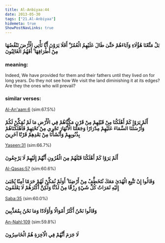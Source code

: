 ```yaml
---
title: Al-Anbiyaa:44
date: 2013-05-30
tags: ["21.Al-Anbiyaa"]
hidemeta: true 
ShowPostNavLinks: true 
---
```

### بَلْ مَتَّعْنَا هَٰؤُلَاءِ وَآبَاءَهُمْ حَتَّىٰ طَالَ عَلَيْهِمُ الْعُمُرُ ۗ أَفَلَا يَرَوْنَ أَنَّا نَأْتِي الْأَرْضَ نَنْقُصُهَا مِنْ أَطْرَافِهَا ۚ أَفَهُمُ الْغَالِبُونَ
### meaning: 
Indeed, We have provided for them and their fathers until they lived on for long years. Do they not see how We visit the land diminishing it at its edges? Are they the ones who will prevail?
### similar verses: 

[Al-An'aam:6](/6/6) (sim:67.5%)

### أَلَمْ يَرَوْا كَمْ أَهْلَكْنَا مِنْ قَبْلِهِمْ مِنْ قَرْنٍ مَكَّنَّاهُمْ فِي الْأَرْضِ مَا لَمْ نُمَكِّنْ لَكُمْ وَأَرْسَلْنَا السَّمَاءَ عَلَيْهِمْ مِدْرَارًا وَجَعَلْنَا الْأَنْهَارَ تَجْرِي مِنْ تَحْتِهِمْ فَأَهْلَكْنَاهُمْ بِذُنُوبِهِمْ وَأَنْشَأْنَا مِنْ بَعْدِهِمْ قَرْنًا آخَرِينَ

[Yaseen:31](/36/31) (sim:66.7%)

### أَلَمْ يَرَوْا كَمْ أَهْلَكْنَا قَبْلَهُمْ مِنَ الْقُرُونِ أَنَّهُمْ إِلَيْهِمْ لَا يَرْجِعُونَ

[Al-Qasas:57](/28/57) (sim:60.6%)

### وَقَالُوا إِنْ نَتَّبِعِ الْهُدَىٰ مَعَكَ نُتَخَطَّفْ مِنْ أَرْضِنَا ۚ أَوَلَمْ نُمَكِّنْ لَهُمْ حَرَمًا آمِنًا يُجْبَىٰ إِلَيْهِ ثَمَرَاتُ كُلِّ شَيْءٍ رِزْقًا مِنْ لَدُنَّا وَلَٰكِنَّ أَكْثَرَهُمْ لَا يَعْلَمُونَ

[Saba:35](/34/35) (sim:60.0%)

### وَقَالُوا نَحْنُ أَكْثَرُ أَمْوَالًا وَأَوْلَادًا وَمَا نَحْنُ بِمُعَذَّبِينَ

[An-Nahl:109](/16/109) (sim:59.8%)

### لَا جَرَمَ أَنَّهُمْ فِي الْآخِرَةِ هُمُ الْخَاسِرُونَ

